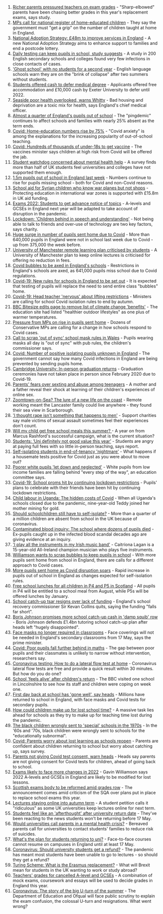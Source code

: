 1. [Richer parents pressured teachers on exam grades](https://www.bbc.co.uk/news/education-57999790) - "Sharp-elbowed" parents have been chasing better grades in this year's replacement exams, says study.
2. [MPs call for national register of home-educated children](https://www.bbc.co.uk/news/education-57974170) - They say the government must "get a grip" on the number of children taught at home in England.
3. [National Adoption Strategy: £48m to improve services in England](https://www.bbc.co.uk/news/uk-57962679) - A new National Adoption Strategy aims to enhance support to families and end a postcode lottery.
4. [Daily testing can keep pupils in school, study suggests](https://www.bbc.co.uk/news/health-57930214) - A study in 200 English secondary schools and colleges found very few infections in close contacts of cases.
5. ['Ghost school' with no students for a second year](https://www.bbc.co.uk/news/education-57892935) - English language schools warn they are on the "brink of collapse" after two summers without students.
6. [Students offered cash to defer medical degree](https://www.bbc.co.uk/news/education-57908436) - Applicants offered free accommodation and £10,000 cash by Exeter University to defer until 2022.
7. [Seaside poor health overlooked, warns Whitty](https://www.bbc.co.uk/news/uk-57908387) - Bad housing and deprivation are a toxic mix for health, says England's chief medical officer.
8. [Almost a quarter of England's pupils out of school](https://www.bbc.co.uk/news/education-57901993) - The "pingdemic" continues to affect schools and families with nearly 25% absent as the term ends.
9. [Covid: Home-education numbers rise by 75%](https://www.bbc.co.uk/news/education-57255380) - "Covid anxiety" is among the explanations for the increasing popularity of out-of-school teaching.
10. [Covid: Hundreds of thousands of under-18s to get vaccine](https://www.bbc.co.uk/news/health-57885845) - The vaccines minister says children at high risk from Covid will be offered the jab.
11. [Student watchdog concerned about mental health help](https://www.bbc.co.uk/news/education-57848786) - A survey finds more than half of UK students feel universities and colleges have not supported them enough.
12. [1.5m pupils out of school in England last week](https://www.bbc.co.uk/news/education-57820776) - Numbers continue to rise for pupils missing school - both for Covid and non-Covid reasons.
13. [School aid for Syrian children who know war planes but not shops](https://www.bbc.co.uk/news/education-57797787) - Protecting education in international war zones is supported with £15.8m in UK aid funding.
14. [Exams 2022: Students to get advance notice of topics](https://www.bbc.co.uk/news/education-57808229) - A-levels and GCSEs in England next year will be adapted to take account of disruption in the pandemic.
15. [Lockdown: 'Children behind in speech and understanding'](https://www.bbc.co.uk/news/education-57764096) - Not being able to talk to friends and over-use of technology are two key factors, says charity.
16. [Huge surge in number of pupils sent home due to Covid](https://www.bbc.co.uk/news/education-57723916) - More than 640,000 pupils in England were not in school last week due to Covid - up from 375,000 the week before.
17. [University of Manchester remote learning plan criticised by students](https://www.bbc.co.uk/news/uk-england-manchester-57746712) - A University of Manchester plan to keep online lectures is criticised for offering no reduction in fees.
18. [Covid bubbles to be axed in England's schools](https://www.bbc.co.uk/news/education-57736739) - Restrictions in England's schools are axed, as 641,000 pupils miss school due to Covid regulations.
19. [Covid-19: New rules for schools in England to be set out](https://www.bbc.co.uk/news/uk-57730189) - It is expected that testing of pupils will replace the need to send entire class "bubbles" home.
20. [Covid-19: Head teacher 'nervous' about lifting restrictions](https://www.bbc.co.uk/news/uk-england-birmingham-57712411) - Ministers are calling for school Covid isolation rules to end by autumn.
21. [BBC Bitesize edits page to remove list of climate change 'benefits'](https://www.bbc.co.uk/news/entertainment-arts-57697875) - The education site had listed "healthier outdoor lifestyles" as one plus of warmer temperatures.
22. [Pressure from MPs on rise in pupils sent home](https://www.bbc.co.uk/news/education-57683618) - Dozens of Conservative MPs are calling for a change in how schools respond to Covid cases.
23. [Call to scrap 'out of sync' school mask rules in Wales](https://www.bbc.co.uk/news/uk-wales-57677325) - Pupils wearing masks all day is "out of sync" with pub rules, the children's commissioner says.
24. [Covid: Number of positive isolating pupils unknown in England](https://www.bbc.co.uk/news/health-57671735) - The government cannot say how many Covid infections in England are being prevented by sending pupils home.
25. [Cambridge University: In-person graduation returns](https://www.bbc.co.uk/news/uk-england-cambridgeshire-57667497) - Graduation ceremonies have not taken place in person since February 2020 due to Covid-19.
26. [Parents' fears over sexting and abuse among teenagers](https://www.bbc.co.uk/news/education-57599347) - A mother and a father reveal their shock at learning of their children's experiences of online sex.
27. [Zoomtown-on-Sea? The lure of a new life on the coast](https://www.bbc.co.uk/news/uk-57892934) - Remote working meant the Lancaster family could live anywhere - they found their sea view in Scarborough.
28. ['I thought rape isn't something that happens to men'](https://www.bbc.co.uk/news/uk-england-57892684) - Support charities say male victims of sexual assault sometimes feel their experiences don't count.
29. [Will my child get free school meals this summer? ](https://www.bbc.co.uk/news/explainers-53053337) - A year on from Marcus Rashford's successful campaign, what is the current situation?
30. [Students: ‘Uni definitely not good value this year’](https://www.bbc.co.uk/news/education-57586742) - Students are angry at paying full fees with so little in-person teaching, says report.
31. [Self-isolating students in end-of-tenancy 'nightmare'](https://www.bbc.co.uk/news/newsbeat-57644652) - What happens if a housemate tests positive for Covid just as you were about to move out?
32. [Poorer white pupils 'let down and neglected'](https://www.bbc.co.uk/news/education-57558746) - White pupils from low income families are falling behind "every step of the way", an education committee says.
33. [Covid-19: School proms hit by continuing lockdown restrictions](https://www.bbc.co.uk/news/uk-england-cambridgeshire-57555498) - Pupils' plans to celebrate with their friends have been hit by continuing lockdown restrictions.
34. [Child labour in Uganda: The hidden costs of Covid](https://www.bbc.co.uk/news/world-africa-57600657) - When all Uganda's schools closed due to the pandemic, nine-year-old Teddy joined her mother mining for gold.
35. [Should schoolchildren still have to self-isolate?](https://www.bbc.co.uk/news/health-57528279) - More than a quarter of a million children are absent from school in the UK because of coronavirus.
36. [Contaminated blood inquiry: The school where dozens of pupils died](https://www.bbc.co.uk/news/uk-57547366) - Ex-pupils caught up in the infected blood scandal decades ago are giving evidence at an inquiry.
37. ['I play all the instruments in my Irish music band'](https://www.bbc.co.uk/news/uk-northern-ireland-57510337) - Caitríona Lagan is a 15-year-old All-Ireland champion musician who plays five instruments.
38. [Williamson wants to scrap bubbles to keep pupils in school](https://www.bbc.co.uk/news/education-57664192) - With more pupils sent home from school in England, there are calls for a different approach to Covid cases.
39. [More pupils sent home as Covid disruption soars](https://www.bbc.co.uk/news/education-57640397) - Rapid increase in pupils out of school in England as changes expected for self-isolation rules.
40. [Free school lunches for all children in P4 and P5 in Scotland](https://www.bbc.co.uk/news/uk-scotland-57359072) - All pupils in P4 will be entitled to a school meal from August, while P5s will be offered lunches by January.
41. [School catch-up tsar resigns over lack of funding](https://www.bbc.co.uk/news/education-57335558) - England's school recovery commissioner Sir Kevan Collins quits, saying the funding "falls far short".
42. [Boris Johnson promises more school catch-up cash in 'damp squib' row](https://www.bbc.co.uk/news/education-57320450) - Boris Johnson defends £1.4bn tutoring school catch-up plan after heads left "hugely disappointed".
43. [Face masks no longer required in classrooms](https://www.bbc.co.uk/news/education-57059407) - Face coverings will not be needed in England's secondary classrooms from 17 May, says the prime minister.
44. [Covid: Poor pupils fall further behind in maths](https://www.bbc.co.uk/news/education-56996245) - The gap between poor pupils and their classmates is unlikely to narrow without intervention, researchers say.
45. [Coronavirus testing: How to do a lateral flow test at home](https://www.bbc.co.uk/news/health-56326456) - Coronavirus lateral flow tests are free and provide a quick result within 30 minutes. But how do you do one?
46. [School 'feels alive' after children's return](https://www.bbc.co.uk/news/education-56375885) - The BBC visited one school in Lincolnshire to see how its staff and children were coping on week one.
47. [First day back at school has 'gone well', say heads](https://www.bbc.co.uk/news/education-56293639) - Millions have returned to school in England, with face masks and Covid tests for secondary pupils.
48. [How could children make up for lost school time?](https://www.bbc.co.uk/news/explainers-55938837) - A massive task lies ahead for schools as they try to make up for teaching time lost during the pandemic.
49. [The black children wrongly sent to 'special' schools in the 1970s](https://www.bbc.co.uk/news/uk-57099654) - In the '60s and '70s, black children were wrongly sent to schools for the "educationally subnormal".
50. [Covid: Parents worry about lost learning as schools reopen](https://www.bbc.co.uk/news/education-56292525) - Parents are confident about children returning to school but worry about catching up, says survey.
51. [Parents not giving Covid test consent, warn heads](https://www.bbc.co.uk/news/education-56297590) - Heads say parents are not giving consent for Covid tests for children, ahead of going back to school.
52. [Exams likely to face more changes in 2022](https://www.bbc.co.uk/news/education-57579211) - Gavin Williamson says 2022 A-levels and GCSEs in England are likely to be modified for lost lessons.
53. [Scottish exams body to be reformed amid grades row](https://www.bbc.co.uk/news/uk-scotland-scotland-politics-57346742) - The announcement comes amid criticism of the SQA over plans put in place to replace school exams this year.
54. [Lectures staying online into autumn term](https://www.bbc.co.uk/news/education-57150071) - A student petition calls it "ridiculous" as some UK universities keep lectures online for next term.
55. [Students feel like an 'afterthought' after university return date](https://www.bbc.co.uk/news/newsbeat-56727151) - They've been reacting to the news students won't be returning before 17 May.
56. [Would universities call parents in a mental health crisis?](https://www.bbc.co.uk/news/education-56763189) - Bereaved parents call for universities to contact students' families to reduce risk of suicides.
57. [What's the plan for students returning to uni?](https://www.bbc.co.uk/news/explainers-52753913) - Face-to-face courses cannot resume on campuses in England until at least 17 May.
58. [Coronavirus: Should university students get a refund?](https://www.bbc.co.uk/news/education-56083667) - The pandemic has meant most students have been unable to go to lectures - so should they get a refund?
59. [Turing Scheme: What is the Erasmus replacement?](https://www.bbc.co.uk/news/education-47293927) - What will Brexit mean for students in the UK wanting to work or study abroad?
60. [Teachers' grades for cancelled A-level and GCSEs](https://www.bbc.co.uk/news/education-56157413) - A combination of mock exams, coursework and essays will be used to decide grades in England this year.
61. [Coronavirus: The story of the big U-turn of the summer](https://www.bbc.co.uk/news/education-54103612) - The Department of Education and Ofqual will face public scrutiny to explain the exam confusion, the colossal U-turn and resignations. What went wrong?
